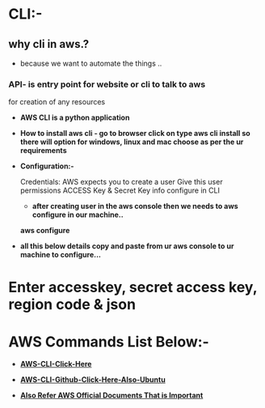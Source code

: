 # CLI:-

## why cli in aws.?

 - because we want to automate the things ..


 ### API- is entry point for website or cli to talk to aws 
 for creation of any resources 

 - **AWS CLI is a python application**


 - **How to install aws cli - go to browser click on type aws cli install so there will option for windows, linux and mac choose as per the ur requirements**


- **Configuration:-**

    Credentials:
        AWS expects you to create a user
        Give this user permissions
        ACCESS Key & Secret Key info configure in CLI

     
     - **after creating user in the aws console then we needs to aws configure in our machine..**
      
    **aws configure**

- **all this below details copy and paste from ur aws console to ur machine to configure...**
# Enter accesskey, secret access key, region code & json



# AWS Commands List Below:-

- **[AWS-CLI-Click-Here](https://www.bluematador.com/learn/aws-cli-cheatsheet)**


- **[AWS-CLI-Github-Click-Here-Also-Ubuntu](https://gist.github.com/apolloclark/b3f60c1f68aa972d324b)**


- **[Also Refer AWS Official Documents That is Important]()**

